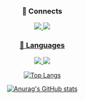 ### <center>📌 Connects<center>
<center><div>
<a href="https://github.com/BoogieBugi"><img src=https://img.shields.io/badge/Github-000000?logo=github&style=flat-square>
<a href="https://youtube.com/@Bu_Gi"><img src=https://img.shields.io/badge/Youtube-red?logo=youtube&style=flat-square>
</div><center>

### <center>🔎 Languages<center>
<center><div>
<img src=https://img.shields.io/badge/Java-orange?logo=github&style=flat-square>
<img src=https://img.shields.io/badge/Python-000000?logo=python&style=flat-square>
</div><center>

 [![Top Langs](https://github-readme-stats.vercel.app/api/top-langs/?username=BoogieBugi&langs_count=8)](https://github.com/BoogieBugi/github-readme-stats)

[![Anurag's GitHub stats](https://github-readme-stats.vercel.app/api?username=BoogieBugi)](https://github.com/BoogieBugi/github-readme-stats)
